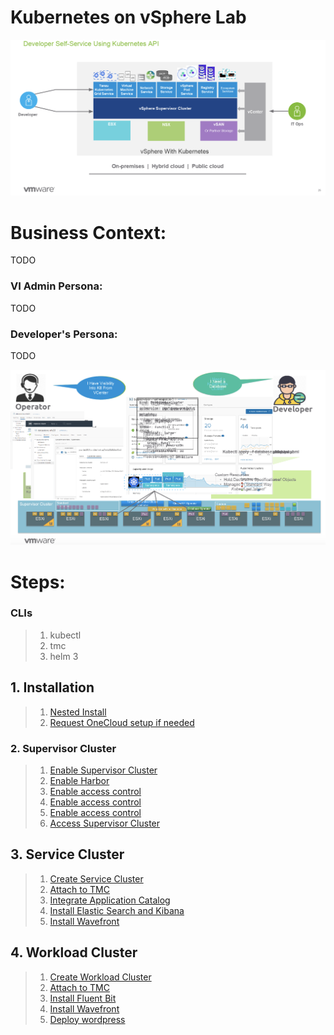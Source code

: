 # Kubernetes on vSphere Lab

![](./images/supervisor-cluster1.png)

# Business Context:
TODO

### VI Admin Persona:

TODO

### Developer's Persona:

TODO

![](./images/supervisor-cluster2.png)


# Steps:

### CLIs
> 1. kubectl
> 2. tmc
> 3. helm 3

## 1. Installation

> 1. [Nested Install](./nestedinstall)
> 2. [Request OneCloud setup if needed](./onecloud)

### 2. Supervisor Cluster

> 	1. [Enable Supervisor Cluster](./supervisorcluster/enablecluster)
> 	2. [Enable Harbor](./supervisorcluster/enableharbor)
> 	3. [Enable access control](./supervisorcluster/accesscontrol)
> 	4. [Enable access control](./supervisorcluster/accesscontrol)
> 	5. [Enable access control](./supervisorcluster/accesscontrol)
> 	6. [Access Supervisor Cluster](./supervisorcluster/accesscluster)


## 3. Service Cluster

> 1. [Create Service Cluster](./servicecluster/createservicecluster)
> 2. [Attach to TMC](./servicecluster/attachclustertotmc)
> 3. [Integrate Application Catalog](./servicecluster/integrateapplicationcatalog)
> 4. [Install Elastic Search and Kibana](./servicecluster/EK)
> 5. [Install Wavefront](./servicecluster/wavefront)

## 4. Workload Cluster

> 1. [Create Workload Cluster](./workloadcluster/createworkloadcluster)
> 2. [Attach to TMC](./workloadcluster/attachclustertotmc)
> 3. [Install Fluent Bit](./workloadcluster/logging)
> 4. [Install Wavefront](./workloadcluster/wavefront)
> 5. [Deploy wordpress](./workloadcluster/deployworkloads)

